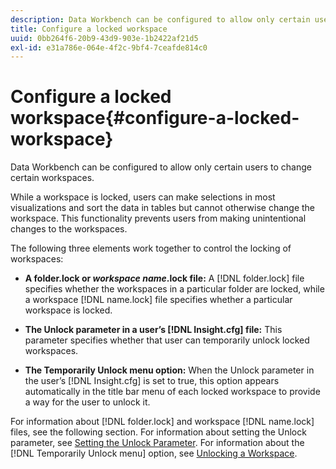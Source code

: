 ```yaml
---
description: Data Workbench can be configured to allow only certain users to change certain workspaces.
title: Configure a locked workspace
uuid: 0bb264f6-20b9-43d9-903e-1b2422af21d5
exl-id: e31a786e-064e-4f2c-9bf4-7ceafde814c0
---
```

# Configure a locked workspace{#configure-a-locked-workspace}

Data Workbench can be configured to allow only certain users to change certain workspaces.

 While a workspace is locked, users can make selections in most visualizations and sort the data in tables but cannot otherwise change the workspace. This functionality prevents users from making unintentional changes to the workspaces.

The following three elements work together to control the locking of workspaces:

* **A folder.lock or *workspace name*.lock file:** A [!DNL folder.lock] file specifies whether the workspaces in a particular folder are locked, while a workspace [!DNL name.lock] file specifies whether a particular workspace is locked. 

* **The Unlock parameter in a user’s [!DNL Insight.cfg] file:** This parameter specifies whether that user can temporarily unlock locked workspaces. 
* **The Temporarily Unlock menu option:** When the Unlock parameter in the user’s [!DNL Insight.cfg] is set to true, this option appears automatically in the title bar menu of each locked workspace to provide a way for the user to unlock it.

For information about [!DNL folder.lock] and workspace [!DNL name.lock] files, see the following section. For information about setting the Unlock parameter, see [Setting the Unlock Parameter](../../../../home/c-get-started/c-intf-anlys-ftrs/c-config-locked-wkspc/c-unlck-param.md#concept-b018a85c6217489aa01b17845872df7f). For information about the [!DNL Temporarily Unlock menu] option, see [Unlocking a Workspace](../../../../home/c-get-started/c-work-worksp/c-unlock-wksp.md#concept-18ada952aecf45c79a806b31b294023e).

